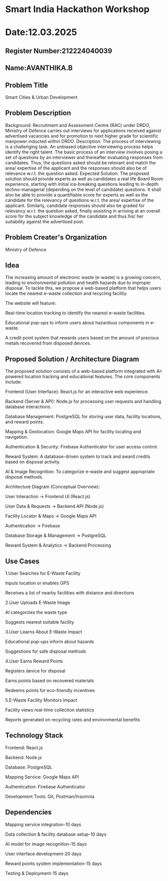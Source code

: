 # Smart India Hackathon Workshop
# Date:12.03.2025
## Register Number:212224040039
## Name:AVANTHIKA.B
## Problem Title
Smart Cities & Urban Development
## Problem Description
Background: Recruitment and Assessment Centre (RAC) under DRDO, Ministry of Defence carries out interviews for applications received against advertised vacancies and for promotion to next higher grade for scientific manpower inducted within DRDO. Description: The process of interviewing is a challenging task. An unbiased objective interviewing process helps identify the right talent. The basic process of an interview involves posing a set of questions by an interviewer and thereafter evaluating responses from candidates. Thus, the questions asked should be relevant and match the area/ expertise of the applicant and the responses should also be of relevance w.r.t. the question asked. Expected Solution: The proposed solution should provide experts as well as candidates a real life Board Room experience, starting with initial ice-breaking questions leading to in-depth techno-managerial (depending on the level of candidate) questions. It shall also be able to provide a quantifiable score for experts as well as the candidate for the relevancy of questions w.r.t. the area/ expertise of the applicant. Similarly, candidate responses should also be graded for relevancy w.r.t. the question asked, finally assisting in arriving at an overall score for the subject knowledge of the candidate and thus his/ her suitability against the advertised post.

## Problem Creater's Organization
Ministry of Defence

## Idea
The increasing amount of electronic waste (e-waste) is a growing concern, leading to environmental pollution and health hazards due to improper disposal. To tackle this, we propose a web-based platform that helps users locate the nearest e-waste collection and recycling facility.

The website will feature:

Real-time location tracking to identify the nearest e-waste facilities.

Educational pop-ups to inform users about hazardous components in e-waste.

A credit point system that rewards users based on the amount of precious metals recovered from disposed devices.

## Proposed Solution / Architecture Diagram
The proposed solution consists of a web-based platform integrated with AI-powered location tracking and educational features. The core components include:

Frontend (User Interface): React.js for an interactive web experience.

Backend (Server & API): Node.js for processing user requests and handling database interactions.

Database Management: PostgreSQL for storing user data, facility locations, and reward points.

Mapping & Geolocation: Google Maps API for facility locating and navigation.

Authentication & Security: Firebase Authenticator for user access control.

Reward System: A database-driven system to track and award credits based on disposal activity.

AI & Image Recognition: To categorize e-waste and suggest appropriate disposal methods.

Architecture Diagram (Conceptual Overview):

User Interaction → Frontend UI (React.js)

User Data & Requests → Backend API (Node.js)

Facility Locator & Maps → Google Maps API

Authentication → Firebase

Database Storage & Management → PostgreSQL

Reward System & Analytics → Backend Processing

## Use Cases
1.User Searches for E-Waste Facility

Inputs location or enables GPS

Receives a list of nearby facilities with distance and directions

2.User Uploads E-Waste Image

AI categorizes the waste type

Suggests nearest suitable facility

3.User Learns About E-Waste Impact

Educational pop-ups inform about hazards

Suggestions for safe disposal methods

4.User Earns Reward Points

Registers device for disposal

Earns points based on recovered materials

Redeems points for eco-friendly incentives

5.E-Waste Facility Monitors Impact

Facility views real-time collection statistics

Reports generated on recycling rates and environmental benefits

## Technology Stack
Frontend: React.js

Backend: Node.js

Database: PostgreSQL

Mapping Service: Google Maps API

Authentication: Firebase Authenticator

Development Tools: Git, Postman/Insomnia

## Dependencies
Mapping service integration-10 days

Data collection & facility database setup-10 days

AI model for image recognition-15 days

User interface development-20 days

Reward points system implementation-15 days

Testing & Deployment-15 days
